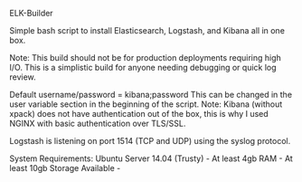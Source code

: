 
ELK-Builder

Simple bash script to install Elasticsearch, Logstash, and Kibana all in one box.

Note: This build should not be for production deployments requiring high I/O. This is a simplistic build for anyone needing debugging or quick log review.

Default username/password = kibana;password This can be changed in the user variable section in the beginning of the script. Note: Kibana (without xpack) does not have authentication out of the box, this is why I used NGINX with basic authentication over TLS/SSL.

Logstash is listening on port 1514 (TCP and UDP) using the syslog protocol.

System Requirements: Ubuntu Server 14.04 (Trusty) - At least 4gb RAM - At least 10gb Storage Available -
